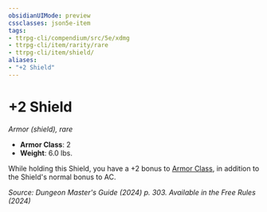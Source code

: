 ```yaml
---
obsidianUIMode: preview
cssclasses: json5e-item
tags:
- ttrpg-cli/compendium/src/5e/xdmg
- ttrpg-cli/item/rarity/rare
- ttrpg-cli/item/shield/
aliases: 
- "+2 Shield"
---
```

# +2 Shield
*Armor (shield), rare*  

- **Armor Class**: 2
- **Weight**: 6.0 lbs.

While holding this Shield, you have a +2 bonus to [Armor Class](armor-class-xphb.md), in addition to the Shield's normal bonus to AC.

*Source: Dungeon Master's Guide (2024) p. 303. Available in the Free Rules (2024)*